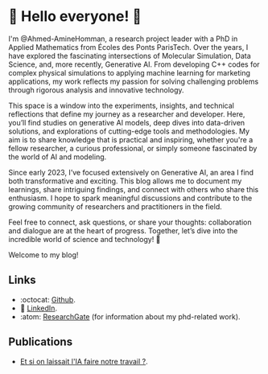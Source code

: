 # 👋 Hello everyone! 👋

I'm @Ahmed-AmineHomman, a research project leader with a PhD in Applied Mathematics from Écoles des Ponts ParisTech. Over the years, I have explored the fascinating intersections of Molecular Simulation, Data Science, and, more recently, Generative AI. From developing C++ codes for complex physical simulations to applying machine learning for marketing applications, my work reflects my passion for solving challenging problems through rigorous analysis and innovative technology.

This space is a window into the experiments, insights, and technical reflections that define my journey as a researcher and developer. Here, you’ll find studies on generative AI models, deep dives into data-driven solutions, and explorations of cutting-edge tools and methodologies. My aim is to share knowledge that is practical and inspiring, whether you're a fellow researcher, a curious professional, or simply someone fascinated by the world of AI and modeling.

Since early 2023, I’ve focused extensively on Generative AI, an area I find both transformative and exciting. This blog allows me to document my learnings, share intriguing findings, and connect with others who share this enthusiasm. I hope to spark meaningful discussions and contribute to the growing community of researchers and practitioners in the field.

Feel free to connect, ask questions, or share your thoughts: collaboration and dialogue are at the heart of progress. Together, let’s dive into the incredible world of science and technology! 🌟

Welcome to my blog!

## Links

- :octocat: [Github](https://github.com/Ahmed-AmineHomman).
- :briefcase: [LinkedIn](https://www.linkedin.com/in/ahmedaminehomman/).
- :atom: [ResearchGate](https://www.researchgate.net/profile/Ahmed-Amine-Homman) (for information about my phd-related work).

## Publications

- [Et si on laissait l'IA faire notre travail ?](https://www.claravista.ai/blog/2023/10/10/et-si-on-laissait-lia-faire-notre-travail/).
